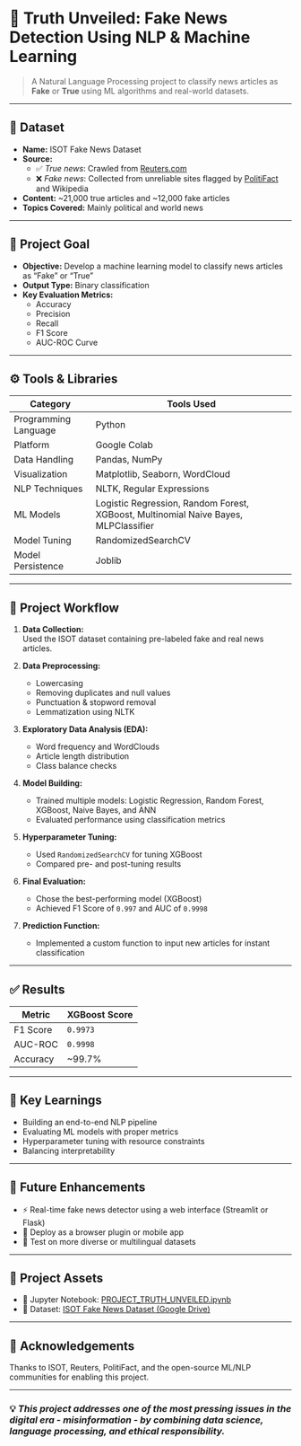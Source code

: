 # 📰 Truth Unveiled: Fake News Detection Using NLP & Machine Learning

> A Natural Language Processing project to classify news articles as **Fake** or **True** using ML algorithms and real-world datasets.

---

## 📁 Dataset

- **Name:** ISOT Fake News Dataset  
- **Source:**  
  - ✅ *True news*: Crawled from [Reuters.com](https://www.reuters.com)  
  - ❌ *Fake news*: Collected from unreliable sites flagged by [PolitiFact](https://www.politifact.com) and Wikipedia  
- **Content:** ~21,000 true articles and ~12,000 fake articles  
- **Topics Covered:** Mainly political and world news

---

## 🎯 Project Goal

- **Objective:** Develop a machine learning model to classify news articles as “Fake” or “True”  
- **Output Type:** Binary classification  
- **Key Evaluation Metrics:**  
  - Accuracy  
  - Precision  
  - Recall  
  - F1 Score  
  - AUC-ROC Curve

---

## ⚙️ Tools & Libraries

| Category                   | Tools Used |
|----------------------------|------------|
| Programming Language       | Python |
| Platform                   | Google Colab |
| Data Handling              | Pandas, NumPy |
| Visualization              | Matplotlib, Seaborn, WordCloud |
| NLP Techniques             | NLTK, Regular Expressions |
| ML Models                  | Logistic Regression, Random Forest, XGBoost, Multinomial Naive Bayes, MLPClassifier |
| Model Tuning               | RandomizedSearchCV |
| Model Persistence          | Joblib |

---

## 🔁 Project Workflow

1. **Data Collection:**  
   Used the ISOT dataset containing pre-labeled fake and real news articles.

2. **Data Preprocessing:**  
   - Lowercasing  
   - Removing duplicates and null values  
   - Punctuation & stopword removal  
   - Lemmatization using NLTK

3. **Exploratory Data Analysis (EDA):**  
   - Word frequency and WordClouds  
   - Article length distribution  
   - Class balance checks

4. **Model Building:**  
   - Trained multiple models: Logistic Regression, Random Forest, XGBoost, Naive Bayes, and ANN  
   - Evaluated performance using classification metrics

5. **Hyperparameter Tuning:**  
   - Used `RandomizedSearchCV` for tuning XGBoost  
   - Compared pre- and post-tuning results

6. **Final Evaluation:**  
   - Chose the best-performing model (XGBoost)  
   - Achieved F1 Score of `0.997` and AUC of `0.9998`

7. **Prediction Function:**  
   - Implemented a custom function to input new articles for instant classification

---

## ✅ Results

| Metric | XGBoost Score |
|--------|----------------|
| F1 Score | `0.9973` |
| AUC-ROC | `0.9998` |
| Accuracy | ~99.7% |

---

## 🧠 Key Learnings

- Building an end-to-end NLP pipeline  
- Evaluating ML models with proper metrics  
- Hyperparameter tuning with resource constraints  
- Balancing interpretability


---

## 🔮 Future Enhancements

- ⚡ Real-time fake news detector using a web interface (Streamlit or Flask)  
- 📱 Deploy as a browser plugin or mobile app  
- 🧪 Test on more diverse or multilingual datasets

---

## 📂 Project Assets

- 📒 Jupyter Notebook: [PROJECT_TRUTH_UNVEILED.ipynb](./PROJECT_TRUTH_UNVEILED.ipynb)  
- 📌 Dataset: [ISOT Fake News Dataset (Google Drive)](https://drive.google.com/drive/folders/1PpiNWhgmNBnjLmcjuRelg8jfxTef0lhq?usp=drive_link)


---

## 🤝 Acknowledgements

Thanks to ISOT, Reuters, PolitiFact, and the open-source ML/NLP communities for enabling this project.

---

### 💡 *This project addresses one of the most pressing issues in the digital era - misinformation - by combining data science, language processing, and ethical responsibility.*
